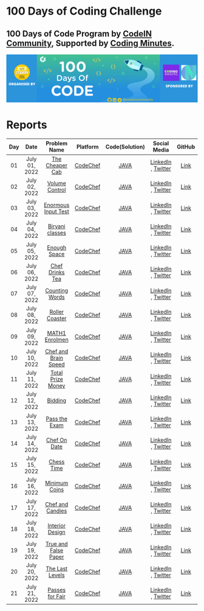 # 100 Days of Coding Challenge


## 100 Days of Code Program by [CodeIN Community](https://www.linkedin.com/company/codein-community), Supported by [Coding Minutes](https://www.linkedin.com/company/codingminutes/).

![100 Days of Code Program](assets//100-days-of-coding.png "100 Days of Code Program")

# Reports

| Day | Date | Problem Name | Platform | Code(Solution) | Social Media |GitHub |
| :---: |:---: | :---: | :---: | :---: | :---: | :---: |
| 01 | July 01, 2022 | [The Cheaper Cab](https://www.codechef.com/problems/CABS) | [CodeChef](https://www.codechef.com/) | [JAVA](https://www.codechef.com/viewsolution/68019123) | [LinkedIn](https://www.linkedin.com/posts/alaminkarno_100daysofcodechallenge-codeincommunity-codein100daysofcode-activity-6948556016548462592-HIjp?utm_source=linkedin_share&utm_medium=member_desktop_web) , [Twitter](https://twitter.com/alamin_karno/status/1542792099984461824?s=20&t=61YYJnJqAbyIzc8Rl77MeQ) | [Link](https://github.com/alamin-karno/100__day_of_coding_challange/tree/master/Day%2001) |
| 02 | July 02, 2022 | [Volume Control](https://www.codechef.com/problems/VOLCONTROL) | [CodeChef](https://www.codechef.com/) | [JAVA](https://www.codechef.com/viewsolution/68049595) | [LinkedIn](https://www.linkedin.com/posts/alaminkarno_100daysofcodechallenge-codeincommunity-codein100daysofcode-activity-6948870584306925568-l3Aq?utm_source=linkedin_share&utm_medium=member_desktop_web) , [Twitter](https://twitter.com/alamin_karno/status/1543105485133721601?s=20&t=uefQ9U8s21_NDuNIfQ7-jw) | [Link](https://github.com/alamin-karno/100__day_of_coding_challange/tree/master/Day%2002) |
| 03 | July 03, 2022 | [Enormous Input Test](https://www.codechef.com/problems/INTEST) | [CodeChef](https://www.codechef.com/) | [JAVA](https://www.codechef.com/viewsolution/68092597) | [LinkedIn](https://www.linkedin.com/posts/alaminkarno_100daysofcodechallenge-codeincommunity-codein100daysofcode-activity-6949259397348896768-OKdp?utm_source=linkedin_share&utm_medium=member_desktop_web) , [Twitter](https://twitter.com/alamin_karno/status/1543494137986826241?s=20&t=62NQCRjuMbY6Zq5iRI7qRQ) | [Link](https://github.com/alamin-karno/100__day_of_coding_challange/tree/master/Day%2003) |
| 04 | July 04, 2022 | [Biryani classes](https://www.codechef.com/problems/BIRYANI) | [CodeChef](https://www.codechef.com/) | [JAVA](https://www.codechef.com/viewsolution/68191565) | [LinkedIn](https://www.linkedin.com/posts/alaminkarno_100daysofcodechallenge-codeincommunity-codein100daysofcode-activity-6949562225984425984-gFOg?utm_source=linkedin_share&utm_medium=member_desktop_web) , [Twitter](https://twitter.com/alamin_karno/status/1543797457343377408?s=20&t=Z1WCTWtUk4voV7YRCEjnzw) | [Link](https://github.com/alamin-karno/100__day_of_coding_challange/tree/master/Day%2004) |
| 05 | July 05, 2022 | [Enough Space](https://www.codechef.com/problems/ENSPACE) | [CodeChef](https://www.codechef.com/) | [JAVA](https://www.codechef.com/viewsolution/68235844) | [LinkedIn](https://www.linkedin.com/posts/alaminkarno_100daysofcodechallenge-codeincommunity-codein100daysofcode-activity-6949921205986418688-un5b?utm_source=linkedin_share&utm_medium=member_desktop_web) , [Twitter](https://twitter.com/alamin_karno/status/1544157716465483777?s=20&t=LeWQZm9i-LUTguhq9Cjtxg) | [Link](https://github.com/alamin-karno/100__day_of_coding_challange/tree/master/Day%2005) |
| 06 | July 06, 2022 | [Chef Drinks Tea](https://www.codechef.com/problems/TEA) | [CodeChef](https://www.codechef.com/) | [JAVA](https://www.codechef.com/viewsolution/68277579) | [LinkedIn](https://www.linkedin.com/posts/alaminkarno_100daysofcodechallenge-codeincommunity-codein100daysofcode-activity-6950283728250122240-d3Vh?utm_source=linkedin_share&utm_medium=member_desktop_web) , [Twitter](https://twitter.com/alamin_karno/status/1544518730776182786?s=20&t=cou8fLHt9fRcxO9yZMNNBw) | [Link](https://github.com/alamin-karno/100__day_of_coding_challange/tree/master/Day%2006) |
| 07 | July 07, 2022 | [Counting Words](https://www.codechef.com/problems/CNTWRD) | [CodeChef](https://www.codechef.com/) | [JAVA](https://www.codechef.com/viewsolution/68457709) | [LinkedIn](https://www.linkedin.com/posts/alaminkarno_100daysofcodechallenge-codeincommunity-codein100daysofcode-activity-6950848456156397568-j_PM?utm_source=linkedin_share&utm_medium=member_desktop_web) , [Twitter](https://twitter.com/alamin_karno/status/1545083391925579777?s=20&t=3h-LmXzbJ_ODFOIeWnpq4w) | [Link](https://github.com/alamin-karno/100__day_of_coding_challange/tree/master/Day%2007) |
| 08 | July 08, 2022 | [Roller Coaster](https://www.codechef.com/problems/MINHEIGHT) | [CodeChef](https://www.codechef.com/) | [JAVA](https://www.codechef.com/viewsolution/68542234) | [LinkedIn](https://www.linkedin.com/posts/alaminkarno_100daysofcodechallenge-codeincommunity-codein100daysofcode-activity-6951232828659367936-L-Xs?utm_source=linkedin_share&utm_medium=member_desktop_web) , [Twitter](https://twitter.com/alamin_karno/status/1545468974414327810?s=20&t=Vcctr4sfbbvFHWG2tziYBQ) | [Link](https://github.com/alamin-karno/100__day_of_coding_challange/tree/master/Day%2008) |
| 09 | July 09, 2022 | [MATH1 Enrolmen](https://www.codechef.com/problems/M1ENROL) | [CodeChef](https://www.codechef.com/) | [JAVA](https://www.codechef.com/viewsolution/68563514) | [LinkedIn](https://www.linkedin.com/posts/alaminkarno_100daysofcodechallenge-codeincommunity-codein100daysofcode-activity-6951406919618039808-JK99?utm_source=linkedin_share&utm_medium=member_desktop_web) , [Twitter](https://twitter.com/alamin_karno/status/1545641964133306368?s=20&t=aVhue-LLN_tGykeeoVBBbw) | [Link](https://github.com/alamin-karno/100__day_of_coding_challange/tree/master/Day%2009) |
| 10 | July 10, 2022 | [Chef and Brain Speed](https://www.codechef.com/problems/CBSPEED) | [CodeChef](https://www.codechef.com/) | [JAVA](https://www.codechef.com/viewsolution/68676105) | [LinkedIn](https://www.linkedin.com/posts/alaminkarno_100daysofcodechallenge-codeincommunity-codein100daysofcode-activity-6951894040166420480-Zijd?utm_source=linkedin_share&utm_medium=member_desktop_web) , [Twitter](https://twitter.com/alamin_karno/status/1546129001428975616?s=20&t=z30EMdIiug_ZHTjiShPdig) | [Link](https://github.com/alamin-karno/100__day_of_coding_challange/tree/master/Day%2010) |
| 11 | July 11, 2022 | [Total Prize Money](https://www.codechef.com/problems/PRIZEPOOL) | [CodeChef](https://www.codechef.com/) | [JAVA](https://www.codechef.com/viewsolution/68713502) | [LinkedIn](https://www.linkedin.com/posts/alaminkarno_100daysofcodechallenge-codeincommunity-codein100daysofcode-activity-6952126243878109186-mjqh?utm_source=linkedin_share&utm_medium=member_desktop_web) , [Twitter](https://twitter.com/alamin_karno/status/1546361056590954497?s=20&t=ksnzvnVmBjxjn3HfD_DcqA) | [Link](https://github.com/alamin-karno/100__day_of_coding_challange/tree/master/Day%2011) |
| 12 | July 12, 2022 | [Bidding](https://www.codechef.com/problems/AUCTION) | [CodeChef](https://www.codechef.com/) | [JAVA](https://www.codechef.com/viewsolution/68792163) | [LinkedIn](https://www.linkedin.com/posts/alaminkarno_100daysofcodechallenge-codeincommunity-codein100daysofcode-activity-6952601797345648640-kHHW?utm_source=linkedin_share&utm_medium=member_desktop_web) , [Twitter](https://twitter.com/alamin_karno/status/1546836519700561921?s=20&t=ZxTolyGkmgHiIrWQ7lDBGQ) | [Link](https://github.com/alamin-karno/100__day_of_coding_challange/tree/master/Day%2012) |
| 13 | July 13, 2022 | [Pass the Exam](https://www.codechef.com/problems/PASSTHEEXAM) | [CodeChef](https://www.codechef.com/) | [JAVA](https://www.codechef.com/viewsolution/68953220) | [LinkedIn](https://www.linkedin.com/posts/alaminkarno_100daysofcodechallenge-codeincommunity-codein100daysofcode-activity-6953024785597554688-xF7V?utm_source=linkedin_share&utm_medium=member_desktop_web) , [Twitter](https://twitter.com/alamin_karno/status/1547260248519757824?s=20&t=5qM3YdFcSq8Q0JkE5yyJkA) | [Link](https://github.com/alamin-karno/100__day_of_coding_challange/tree/master/Day%2013) |
| 14 | July 14, 2022 | [Chef On Date](https://www.codechef.com/problems/CHEFONDATE) | [CodeChef](https://www.codechef.com/) | [JAVA](https://www.codechef.com/viewsolution/69030943) | [LinkedIn](https://www.linkedin.com/posts/alaminkarno_100daysofcodechallenge-codeincommunity-codein100daysofcode-activity-6953395608393039872-APR-?utm_source=linkedin_share&utm_medium=member_desktop_web) , [Twitter](https://twitter.com/alamin_karno/status/1547630614593290240?s=20&t=XmRFVXOcCasG-o5cN1ZVrw) | [Link](https://github.com/alamin-karno/100__day_of_coding_challange/tree/master/Day%2014) |
| 15 | July 15, 2022 | [Chess Time](https://www.codechef.com/problems/CHESSTIME) | [CodeChef](https://www.codechef.com/) | [JAVA](https://www.codechef.com/viewsolution/69056587) | [LinkedIn](https://www.linkedin.com/posts/alaminkarno_100daysofcodechallenge-codeincommunity-codein100daysofcode-activity-6953660474827714560-tZJU?utm_source=linkedin_share&utm_medium=member_desktop_web) , [Twitter](https://twitter.com/Yk404Gaming/status/1547827869426282498?s=20&t=Ymu4LKldv5PFz39DpnIE8g) | [Link](https://github.com/alamin-karno/100__day_of_coding_challange/tree/master/Day%2015) |
| 16 | July 16, 2022 | [Minimum Coins](https://www.codechef.com/problems/MINCOINSREQ) | [CodeChef](https://www.codechef.com/) | [JAVA](https://www.codechef.com/viewsolution/69084601) | [LinkedIn](https://www.linkedin.com/posts/alaminkarno_100daysofcodechallenge-codeincommunity-codein100daysofcode-activity-6953912852646686720-29ZL?utm_source=linkedin_share&utm_medium=member_desktop_web) , [Twitter](https://twitter.com/alamin_karno/status/1548147719117873152?s=20&t=EYDclidbWLysTaTwLSHh8g) | [Link](https://github.com/alamin-karno/100__day_of_coding_challange/tree/master/Day%2016) |
| 17 | July 17, 2022 | [Chef and Candies](https://www.codechef.com/problems/CHEFCAND) | [CodeChef](https://www.codechef.com/) | [JAVA](https://www.codechef.com/viewsolution/69125528) | [LinkedIn](https://www.linkedin.com/posts/alaminkarno_100daysofcodechallenge-codeincommunity-codein100daysofcode-activity-6954273448978235392-lYXx?utm_source=linkedin_share&utm_medium=member_desktop_web) , [Twitter](https://twitter.com/alamin_karno/status/1548508244427296768?s=20&t=fN_xHiM0dI1fAt_VYNE-jg) | [Link](https://github.com/alamin-karno/100__day_of_coding_challange/tree/master/Day%2017) |
| 18 | July 18, 2022 | [Interior Design](https://www.codechef.com/problems/INTRDSGN) | [CodeChef](https://www.codechef.com/) | [JAVA](https://www.codechef.com/viewsolution/69265464) | [LinkedIn](https://www.linkedin.com/posts/alaminkarno_100daysofcodechallenge-codeincommunity-codein100daysofcode-activity-6954634871289905152-eUjj?utm_source=linkedin_share&utm_medium=member_desktop_web) , [Twitter](https://twitter.com/alamin_karno/status/1548869678487175168?s=20&t=U0cvggTvkpXylgzHVLYqjw) | [Link](https://github.com/alamin-karno/100__day_of_coding_challange/tree/master/Day%2018) |
| 19 | July 19, 2022 | [True and False Paper](https://www.codechef.com/problems/TFPAPER) | [CodeChef](https://www.codechef.com/) | [JAVA](https://www.codechef.com/viewsolution/69311470) | [LinkedIn](https://www.linkedin.com/posts/alaminkarno_100daysofcodechallenge-codeincommunity-codein100daysofcode-activity-6954998787811540993-FZ98?utm_source=linkedin_share&utm_medium=member_desktop_web) , [Twitter](https://twitter.com/alamin_karno/status/1549233525647605761?s=20&t=lRzTqOlYI04gLT6AdNj-dA) | [Link](https://github.com/alamin-karno/100__day_of_coding_challange/tree/master/Day%2019) |
| 20 | July 20, 2022 | [The Last Levels](https://www.codechef.com/problems/LASTLEVELS) | [CodeChef](https://www.codechef.com/) | [JAVA](https://www.codechef.com/viewsolution/69353803) | [LinkedIn](https://www.linkedin.com/posts/alaminkarno_100daysofcodechallenge-codeincommunity-codein100daysofcode-activity-6955363654384979968-P8Wz?utm_source=linkedin_share&utm_medium=member_desktop_web) , [Twitter](https://twitter.com/alamin_karno/status/1549598422277423104?s=20&t=aGxpx78B9sAObG8CpOIcbw) | [Link](https://github.com/alamin-karno/100__day_of_coding_challange/tree/master/Day%2020) |
| 21 | July 21, 2022 | [Passes for Fair](https://www.codechef.com/problems/FAIRPASS) | [CodeChef](https://www.codechef.com/) | [JAVA](https://www.codechef.com/viewsolution/69502833) | [LinkedIn](https://www.linkedin.com/posts/alaminkarno_100daysofcodechallenge-codeincommunity-codein100daysofcode-activity-6955717458871664641-QTik?utm_source=linkedin_share&utm_medium=member_desktop_web) , [Twitter](https://twitter.com/alamin_karno/status/1549955158440038402?s=20&t=k7MZwLytYw-AV3vLVaoE9w) | [Link](https://github.com/alamin-karno/100__day_of_coding_challange/tree/master/Day%2021) |